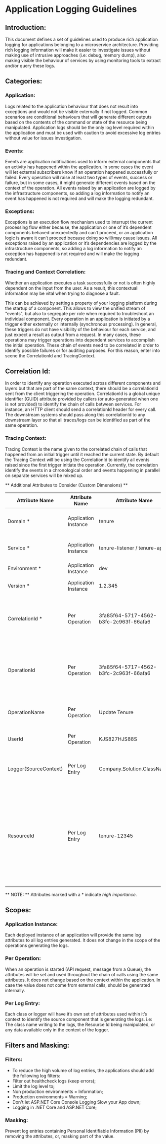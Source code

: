 # Application Logging Guidelines

## Introduction:

This document defines a set of guidelines used to produce rich application logging for applications belonging to a microservice architecture.
Providing rich logging information will make it easier to investigate issues without making use of intrusive approaches (i.e: debug, memory dump), also making visible the behaviour of services by using monitoring tools to extract and/or query these logs.
## Categories:

### Application:

Logs related to the application behaviour that does not result into exceptions and would not be visible externally if not logged. Common scenarios are conditional behaviours that will generate different outputs based on the contents of the command or state of the resource being manipulated. Application logs should be the only log level required within the application and must be used with caution to avoid excessive log entries without value for issues investigation.
### Events:

Events are application notifications used to inform external components that an activity has happened within the application. In some cases the event will let external subscribers know if an operation happened successfully or failed. Every operation will raise at least two types of events, success or failure, but in some cases, it might generate different events based on the context of the operation. All events raised by an application are logged by the infrastructure components, so adding a log information to notify an event has happened is not required and will make the logging redundant.
### Exceptions:

Exceptions is an execution flow mechanism used to interrupt the current processing flow either because, the application or one of it’s dependent components behaved unexpectedly and can’t proceed, or an application logic is aware it can’t proceed because doing so will/may cause issues. All exceptions raised by an application or it’s dependencies are logged by the infrastructure components, so adding a log information to notify an exception has happened is not required and will make the logging redundant.
### Tracing and Context Correlation:

Whether an application executes a task successfully or not is often highly dependent on the input from the user. As a result, this contextual information may be vital when trying to diagnose a fault.

This can be achieved by setting a property of your logging platform during the startup of a component.
This allows to view the unified stream of "events", but also to segregate per role when required to troubleshoot an individual component.
Every operation in an application is initiated by a trigger either externally or internally (synchronous processing). In general, these triggers do not have visibility of the behaviour for each service, and just expect a result as output from a request.
In many cases, these operations may trigger operations into dependent services to accomplish the initial operation. These chain of events need to be correlated in order to identify possible failures or for auditing purposes. For this reason, enter into scene the CorrelationId and TracingContext.
## Correlation Id:

In order to identify any operation executed across different components and layers but that are part of the same context, there should be a correlationId sent from the client triggering the operation.
CorrelationId is a global unique identifier (GUID) attribute provided by callers (or auto-generated when one is not provided) to identify the chain of calls between services.
For instance, an HTTP client should send a correlationId header for every call. The downstream systems should pass along this correlationId to any downstream layer so that all traces/logs can be identified as part of the same operation.
### Tracing Context:

Tracing Context is the name given to the correlated chain of calls that happened from an initial trigger until it reached the current state. By default the Tracing Context will be using the CorrelationId to identify all events raised since the first trigger initiate the operation.
Currently, the correlation identify the events in a chronological order and events happening in parallel on separate services will be mixed up.

** Additional Attributes to Consider (Custom Dimensions) **

| Attribute Name | Attribute Name | Attribute Name | Attribute Name |
| -------------- | -------------- | -------------- | -------------- |
| Domain * | Application Instance | tenure | Domain name which the service belongs to |
| Service * | Application Instance | tenure-listener / tenure-api | The service name generating the logs |
| Environment * | Application Instance | dev | Environment name |
| Version * | Application Instance | 1.2.345 | Semantic Version Number |
| CorrelationId * | Per Operation | 3fa85f64-5717-4562-b3fc-2c963f-66afa6 | Id used to chain events and logs executed by multiple operations |
| OperationId | Per Operation | 3fa85f64-5717-4562-b3fc-2c963f-66afa6 | Unique Id that identifies one occurrence of the operation i.e: Requestid |
| OperationName | Per Operation | Update Tenure | Name of operation being executed |
| UserId | Per Operation | KJS827HJS88S | Id of user triggering the operation |
| Logger(SourceContext) | Per Log Entry | Company.Solution.ClassName | Name of component or class generating the logs. |
| ResourceId | Per Log Entry | tenure-12345 | When an operation is being executred in the context of an existing resource (i.e. a repair) the logs should make the id of the order being modified available. |

** NOTE: **
Attributes marked with a * indicate _high importance_.
## Scopes:

### Application Instance:

Each deployed instance of an application will provide the same log attributes to all log entries generated. It does not change in the scope of the operations generating
the logs.
### Per Operation:

When an operation is started (API request, message from a Queue), the attributes will be set and used throughout the chain of calls using the same attributes. It does not change based on the context within the application. In case the value does not come from external calls, should be generated internally.
### Per Log Entry:
Each class or logger will have it’s own set of attributes used within it’s context to identify the source component that is generating the logs. i.e: The class name writing to the logs, the Resource Id being manipulated, or any data available only in the context of the logger.
## Filters and Masking:

### Filters:

- To reduce the high volume of log entries, the applications should add the following log filters:
- Filter out healthcheck logs (keep errors);
- Limit the log level to;
- Non production environments = Information;
- Production environments = Warning;
- Don't let ASP.NET Core Console Logging Slow your App down;
- Logging in .NET Core and ASP.NET Core;
### Masking:

Prevent log entries containing Personal Identifiable Information (PII) by removing the attributes, or, masking part of the value.
